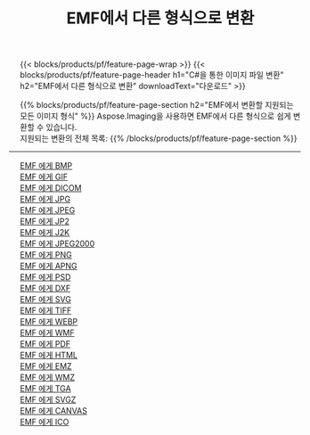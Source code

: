 ﻿---
title: EMF에서 다른 형식으로 변환 
weight: 3920
url: /ko/java/conversion/from/emf 
lang: ko
langdirlevel: 2
locales: zh-hans,ja,it,ru,de,es,fr,nl,id,lt,pl,pt,vi,tr,ko,zh-hant,ar,hi,th,sv,cs,uk,he
description: Aspose.Imaging을 사용하면 EMF에서 다른 형식으로 쉽게 변환할 수 있습니다.
---

{{< blocks/products/pf/feature-page-wrap >}}
{{< blocks/products/pf/feature-page-header h1="C#을 통한 이미지 파일 변환" h2="EMF에서 다른 형식으로 변환" downloadText="다운로드" >}}


{{% blocks/products/pf/feature-page-section  h2="EMF에서 변환할 지원되는 모든 이미지 형식" %}}
Aspose.Imaging을 사용하면 EMF에서 다른 형식으로 쉽게 변환할 수 있습니다.
<br/>
지원되는 변환의 전체 목록:
{{% /blocks/products/pf/feature-page-section %}}
<div class="container-fluid productfamilypage bg-gray">
    <div class="convertypes bg-gray agp-content section">
        <div class="container">
		<hr style="margin-left:-20px;"/>
		<div class="row other-converters">
		    <div class='col-md-2 other-converter remove-lp remove-rp'><a href="/imaging/ko/java/conversion/emf-to-bmp" >EMF 에게 BMP</a></div><div class='col-md-2 other-converter remove-lp remove-rp'><a href="/imaging/ko/java/conversion/emf-to-gif" >EMF 에게 GIF</a></div><div class='col-md-2 other-converter remove-lp remove-rp'><a href="/imaging/ko/java/conversion/emf-to-dicom" >EMF 에게 DICOM</a></div><div class='col-md-2 other-converter remove-lp remove-rp'><a href="/imaging/ko/java/conversion/emf-to-jpg" >EMF 에게 JPG</a></div><div class='col-md-2 other-converter remove-lp remove-rp'><a href="/imaging/ko/java/conversion/emf-to-jpeg" >EMF 에게 JPEG</a></div><div class='col-md-2 other-converter remove-lp remove-rp'><a href="/imaging/ko/java/conversion/emf-to-jp2" >EMF 에게 JP2</a></div><div class='col-md-2 other-converter remove-lp remove-rp'><a href="/imaging/ko/java/conversion/emf-to-j2k" >EMF 에게 J2K</a></div><div class='col-md-2 other-converter remove-lp remove-rp'><a href="/imaging/ko/java/conversion/emf-to-jpeg2000" >EMF 에게 JPEG2000</a></div><div class='col-md-2 other-converter remove-lp remove-rp'><a href="/imaging/ko/java/conversion/emf-to-png" >EMF 에게 PNG</a></div><div class='col-md-2 other-converter remove-lp remove-rp'><a href="/imaging/ko/java/conversion/emf-to-apng" >EMF 에게 APNG</a></div><div class='col-md-2 other-converter remove-lp remove-rp'><a href="/imaging/ko/java/conversion/emf-to-psd" >EMF 에게 PSD</a></div><div class='col-md-2 other-converter remove-lp remove-rp'><a href="/imaging/ko/java/conversion/emf-to-dxf" >EMF 에게 DXF</a></div><div class='col-md-2 other-converter remove-lp remove-rp'><a href="/imaging/ko/java/conversion/emf-to-svg" >EMF 에게 SVG</a></div><div class='col-md-2 other-converter remove-lp remove-rp'><a href="/imaging/ko/java/conversion/emf-to-tiff" >EMF 에게 TIFF</a></div><div class='col-md-2 other-converter remove-lp remove-rp'><a href="/imaging/ko/java/conversion/emf-to-webp" >EMF 에게 WEBP</a></div><div class='col-md-2 other-converter remove-lp remove-rp'><a href="/imaging/ko/java/conversion/emf-to-wmf" >EMF 에게 WMF</a></div><div class='col-md-2 other-converter remove-lp remove-rp'><a href="/imaging/ko/java/conversion/emf-to-pdf" >EMF 에게 PDF</a></div><div class='col-md-2 other-converter remove-lp remove-rp'><a href="/imaging/ko/java/conversion/emf-to-html" >EMF 에게 HTML</a></div><div class='col-md-2 other-converter remove-lp remove-rp'><a href="/imaging/ko/java/conversion/emf-to-emz" >EMF 에게 EMZ</a></div><div class='col-md-2 other-converter remove-lp remove-rp'><a href="/imaging/ko/java/conversion/emf-to-wmz" >EMF 에게 WMZ</a></div><div class='col-md-2 other-converter remove-lp remove-rp'><a href="/imaging/ko/java/conversion/emf-to-tga" >EMF 에게 TGA</a></div><div class='col-md-2 other-converter remove-lp remove-rp'><a href="/imaging/ko/java/conversion/emf-to-svgz" >EMF 에게 SVGZ</a></div><div class='col-md-2 other-converter remove-lp remove-rp'><a href="/imaging/ko/java/conversion/emf-to-canvas" >EMF 에게 CANVAS</a></div><div class='col-md-2 other-converter remove-lp remove-rp'><a href="/imaging/ko/java/conversion/emf-to-ico" >EMF 에게 ICO</a></div>
                </div>
        </div>
    </div>
</div>
<br/>


